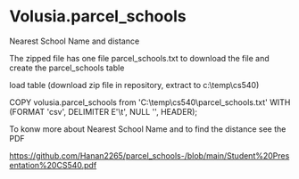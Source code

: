 # Volusia.parcel_schools 
Nearest School Name and distance 

The zipped file has one file parcel_schools.txt to download the file and create the parcel_schools table

load table (download zip file in repository, extract to c:\temp\cs540) 

COPY volusia.parcel_schools from 'C:\temp\cs540\parcel_schools.txt' WITH (FORMAT 'csv', DELIMITER E'\t', NULL '', HEADER);

To konw more about Nearest School Name and to find the distance see the PDF

https://github.com/Hanan2265/parcel_schools-/blob/main/Student%20Presentation%20CS540.pdf



